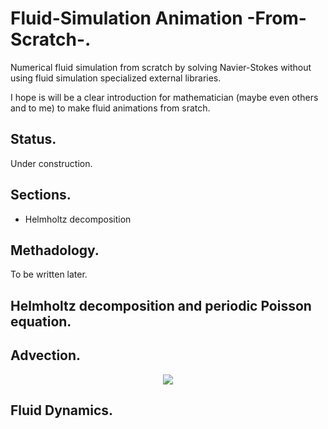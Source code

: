 # Fluid-Simulation Animation -From-Scratch-.
Numerical fluid simulation from scratch by solving Navier-Stokes without using fluid simulation specialized external libraries.

I hope is will be a clear introduction for mathematician (maybe even others and to me) to make fluid animations from sratch.

## Status.
Under construction.

## Sections.
+ Helmholtz decomposition

## Methadology.
To be written later.

## Helmholtz decomposition and periodic Poisson equation.


## Advection.

<p align="center">
  <image src="https://imgur.com/qVx7Qx4.gif">
</p>


## Fluid Dynamics.
